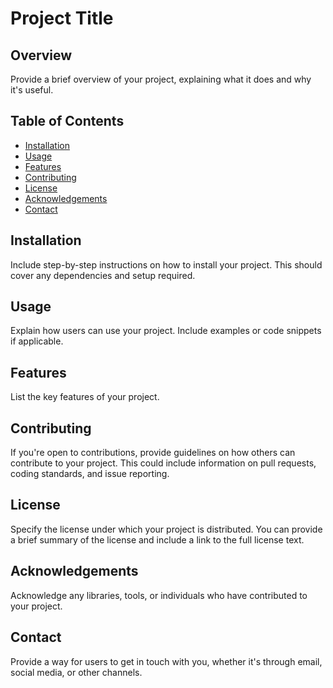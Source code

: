 # Project Title

## Overview

Provide a brief overview of your project, explaining what it does and why it's useful.

## Table of Contents

- [Installation](#installation)
- [Usage](#usage)
- [Features](#features)
- [Contributing](#contributing)
- [License](#license)
- [Acknowledgements](#acknowledgements)
- [Contact](#contact)

## Installation

Include step-by-step instructions on how to install your project. This should cover any dependencies and setup required.

## Usage

Explain how users can use your project. Include examples or code snippets if applicable.

## Features

List the key features of your project.

## Contributing

If you're open to contributions, provide guidelines on how others can contribute to your project. This could include information on pull requests, coding standards, and issue reporting.

## License

Specify the license under which your project is distributed. You can provide a brief summary of the license and include a link to the full license text.

## Acknowledgements

Acknowledge any libraries, tools, or individuals who have contributed to your project.

## Contact

Provide a way for users to get in touch with you, whether it's through email, social media, or other channels.
